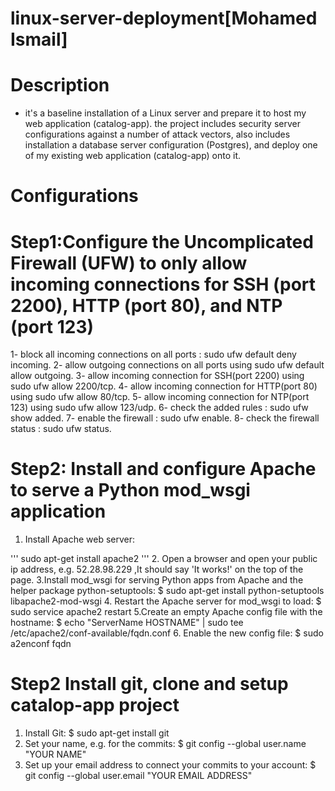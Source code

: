 # linux-server-deployment[Mohamed Ismail]

# Description
 - it's  a baseline installation of a Linux server and prepare it to host my  web application (catalog-app). the project includes  security server  configurations against  a number of attack vectors, also includes installation  a database server configuration (Postgres), and deploy one of my existing web application (catalog-app) onto it.
 
 # Configurations
 
 
 
 
# Step1:Configure the Uncomplicated Firewall (UFW) to only allow incoming connections for SSH (port 2200), HTTP (port 80), and NTP (port 123)

  
 1- block all incoming connections on all ports : sudo ufw default deny incoming.
 2- allow outgoing connections on all ports using sudo ufw default allow outgoing.
 3- allow incoming connection for SSH(port 2200) using sudo ufw allow 2200/tcp.
 4- allow incoming connection for HTTP(port 80) using sudo ufw allow 80/tcp.
 5- allow incoming connection for NTP(port 123) using sudo ufw allow 123/udp.
 6- check the added rules : sudo ufw show added.
 7- enable the firewall : sudo ufw enable.
 8- check the firewall status : sudo ufw status.
 

# Step2: Install and configure Apache to serve a Python mod_wsgi application

 1. Install Apache web server:
  
  ''' 
       sudo apt-get install apache2 
   '''
 2. Open a browser and open your public ip address, e.g. 52.28.98.229 ,It should say 'It works!' on the top of the page.
 3.Install mod_wsgi for serving Python apps from Apache and the helper package python-setuptools:
   $ sudo apt-get install python-setuptools libapache2-mod-wsgi
 4. Restart the Apache server for mod_wsgi to load:
    $ sudo service apache2 restart
 5.Create an empty Apache config file with the hostname:
   $ echo "ServerName HOSTNAME" | sudo tee /etc/apache2/conf-available/fqdn.conf
 6. Enable the new config file:
   $ sudo a2enconf fqdn
   
# Step2 Install git, clone and setup catalop-app project

 1. Install Git:
   $ sudo apt-get install git
 2. Set your name, e.g. for the commits:
   $ git config --global user.name "YOUR NAME"
 3.  Set up your email address to connect your commits to your account:
   $ git config --global user.email "YOUR EMAIL ADDRESS"
